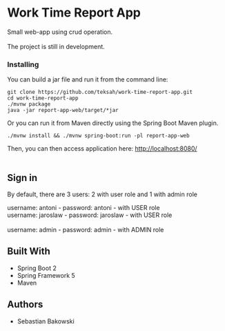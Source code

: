 # Work Time Report App

Small web-app using crud operation.
<br>
<br>
The project is still in development.


### Installing
You can build a jar file and run it from the command line:
```
git clone https://github.com/teksah/work-time-report-app.git
cd work-time-report-app
./mvnw package
java -jar report-app-web/target/*jar
```
Or you can run it from Maven directly using the Spring Boot Maven plugin.

```
./mvnw install && ./mvnw spring-boot:run -pl report-app-web
```


Then, you can then access application here: [http://localhost:8080/](http://localhost:8080/)<br><br>

## Sign in
By default, there are 3 users: 2 with user role and 1 with admin role

username: antoni - password: antoni - with USER role <br> 
username: jaroslaw - password: jaroslaw - with USER role
<br><br>
username: admin - password: admin - with ADMIN role




## Built With

* Spring Boot 2
* Spring Framework 5
* Maven

## Authors

* Sebastian Bakowski
